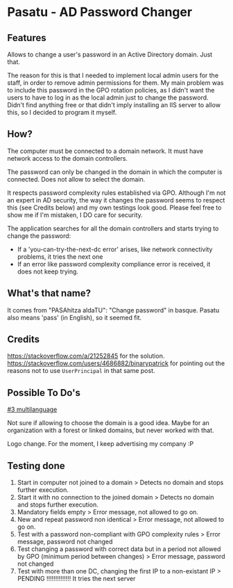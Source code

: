 # Pasatu - AD Password Changer

## Features
Allows to change a user's password in an Active Directory domain. Just that.

The reason for this is that I needed to implement local admin users for the staff, in order to remove admin permissions for them. My main problem was to include this password in the GPO rotation policies, as I didn't want the users to have to log in as the local admin just to change the password. Didn't find anything free or that didn't imply installing an IIS server to allow this, so I decided to program it myself.

## How?
The computer must be connected to a domain network. It must have network access to the domain controllers.

The password can only be changed in the domain in which the computer is connected. Does not allow to select the domain.

It respects password complexity rules established via GPO. Although I'm not an expert in AD security, the way it changes the password seems to respect this (see Credits below) and my own testings look good. Please feel free to show me if I'm mistaken, I DO care for security.

The application searches for all the domain controllers and starts trying to change the password:
 - If a 'you-can-try-the-next-dc error' arises, like network connectivity problems, it tries the next one
 - If an error like password complexity compliance error is received, it does not keep trying.

## What's that name?
It comes from "PASAhitza aldaTU": "Change password" in basque. Pasatu also means 'pass' (in English), so it seemed fit.

## Credits
https://stackoverflow.com/a/21252845 for the solution.
https://stackoverflow.com/users/4686882/binarypatrick for pointing out the reasons not to use `UserPrincipal` in that same post.

## Possible To Do's
[#3 multilanguage](https://github.com/gva-mgutierrez/pasatu/issues/1)

Not sure if allowing to choose the domain is a good idea. Maybe for an organization with a forest or linked domains, but never worked with that.

Logo change. For the moment, I keep advertising my company :P

## Testing done

1. Start in computer not joined to a domain > Detects no domain and stops further execution.
1. Start it with no connection to the joined domain > Detects no domain and stops further execution.
1. Mandatory fields empty > Error message, not allowed to go on.
1. New and repeat password non identical > Error message, not allowed to go on.
1. Test with a password non-compliant with GPO complexity rules > Error message, password not changed
1. Test changing a password with correct data but in a period not allowed by GPO (minimum period between changes) > Error message, password not changed
1. Test with more than one DC, changing the first IP to a non-existant IP > PENDING !!!!!!!!!!!!!! It tries the next server
